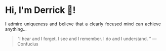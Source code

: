# Hi, I'm Derrick 👋!
<p align="justify">I admire uniqueness and believe that a clearly focused mind can achieve anything...</p> 
<!-- #quote-start -->
<blockquote>&ldquo;I hear and I forget. I see and I remember. I do and I understand. &rdquo; &mdash; <footer>Confucius</footer></blockquote>
<!-- #quote-end -->
